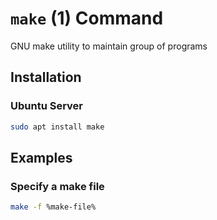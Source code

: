 # `make` (1) Command

GNU make utility to maintain group of programs

## Installation

### Ubuntu Server

```sh
sudo apt install make
```

## Examples

### Specify a make file

```sh
make -f %make-file%
```